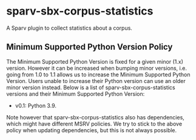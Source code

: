 # sparv-sbx-corpus-statistics

A Sparv plugin to collect statistics about a corpus.

## Minimum Supported Python Version Policy

The Minimum Supported Python Version is fixed for a given minor (1.x)
version. However it can be increased when bumping minor versions, i.e. going
from 1.0 to 1.1 allows us to increase the Minimum Supported Python Version. Users unable to increase their
Python version can use an older minor version instead. Below is a list of sparv-sbx-corpus-statistics versions
and their Minimum Supported Python Version:

- v0.1: Python 3.9.

Note however that sparv-sbx-corpus-statistics also has dependencies, which might have different MSRV
policies. We try to stick to the above policy when updating dependencies, but
this is not always possible.
